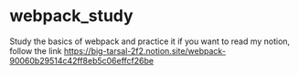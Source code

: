 # webpack_study
Study the basics of webpack and practice it
if you want to read my notion, follow the link
https://big-tarsal-2f2.notion.site/webpack-90060b29514c42ff8eb5c06effcf26be
